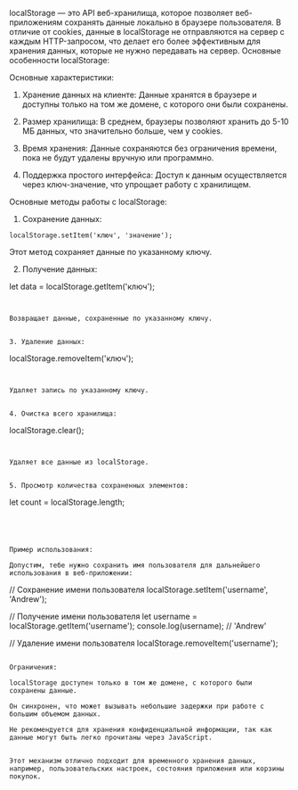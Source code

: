 localStorage — это API веб-хранилища, которое позволяет веб-приложениям сохранять данные локально в браузере пользователя. В отличие от cookies, данные в localStorage не отправляются на сервер с каждым HTTP-запросом, что делает его более эффективным для хранения данных, которые не нужно передавать на сервер. Основные особенности localStorage:

Основные характеристики:

1. Хранение данных на клиенте: Данные хранятся в браузере и доступны только на том же домене, с которого они были сохранены.


2. Размер хранилища: В среднем, браузеры позволяют хранить до 5-10 МБ данных, что значительно больше, чем у cookies.


3. Время хранения: Данные сохраняются без ограничения времени, пока не будут удалены вручную или программно.


4. Поддержка простого интерфейса: Доступ к данным осуществляется через ключ-значение, что упрощает работу с хранилищем.



Основные методы работы с localStorage:

1. Сохранение данных:

```
localStorage.setItem('ключ', 'значение');
```

Этот метод сохраняет данные по указанному ключу.


2. Получение данных:


let data = localStorage.getItem('ключ');
```


Возвращает данные, сохраненные по указанному ключу.


3. Удаление данных:
```


localStorage.removeItem('ключ');
```


Удаляет запись по указанному ключу.


4. Очистка всего хранилища:
```


localStorage.clear();
```


Удаляет все данные из localStorage.


5. Просмотр количества сохраненных элементов:
```


let count = localStorage.length;
```




Пример использования:

Допустим, тебе нужно сохранить имя пользователя для дальнейшего использования в веб-приложении:
```

// Сохранение имени пользователя
localStorage.setItem('username', 'Andrew');

// Получение имени пользователя
let username = localStorage.getItem('username');
console.log(username); // 'Andrew'

// Удаление имени пользователя
localStorage.removeItem('username');
```

Ограничения:

localStorage доступен только в том же домене, с которого были сохранены данные.

Он синхронен, что может вызывать небольшие задержки при работе с большим объемом данных.

Не рекомендуется для хранения конфиденциальной информации, так как данные могут быть легко прочитаны через JavaScript.


Этот механизм отлично подходит для временного хранения данных, например, пользовательских настроек, состояния приложения или корзины покупок.

